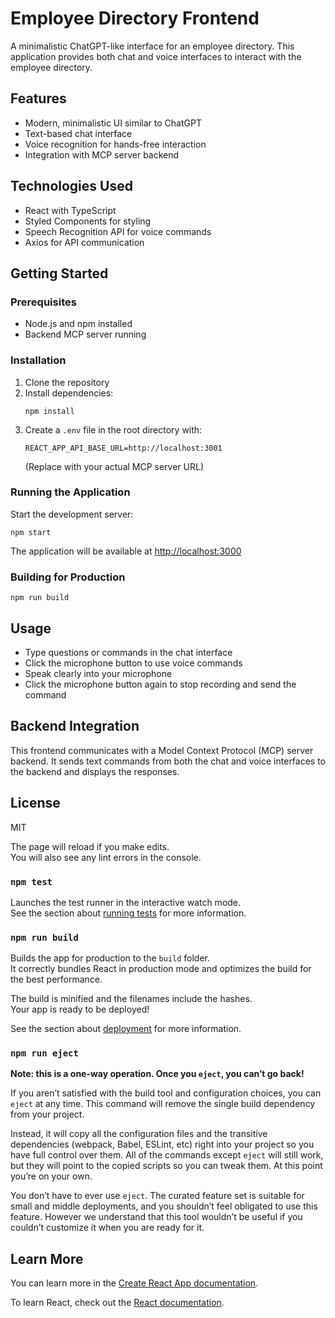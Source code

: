 # Employee Directory Frontend

A minimalistic ChatGPT-like interface for an employee directory. This application provides both chat and voice interfaces to interact with the employee directory.

## Features

- Modern, minimalistic UI similar to ChatGPT
- Text-based chat interface
- Voice recognition for hands-free interaction
- Integration with MCP server backend

## Technologies Used

- React with TypeScript
- Styled Components for styling
- Speech Recognition API for voice commands
- Axios for API communication

## Getting Started

### Prerequisites

- Node.js and npm installed
- Backend MCP server running

### Installation

1. Clone the repository
2. Install dependencies:
   ```
   npm install
   ```
3. Create a `.env` file in the root directory with:
   ```
   REACT_APP_API_BASE_URL=http://localhost:3001
   ```
   (Replace with your actual MCP server URL)

### Running the Application

Start the development server:

```
npm start
```

The application will be available at [http://localhost:3000](http://localhost:3000)

### Building for Production

```
npm run build
```

## Usage

- Type questions or commands in the chat interface
- Click the microphone button to use voice commands
- Speak clearly into your microphone
- Click the microphone button again to stop recording and send the command

## Backend Integration

This frontend communicates with a Model Context Protocol (MCP) server backend. It sends text commands from both the chat and voice interfaces to the backend and displays the responses.

## License

MIT

The page will reload if you make edits.\
You will also see any lint errors in the console.

### `npm test`

Launches the test runner in the interactive watch mode.\
See the section about [running tests](https://facebook.github.io/create-react-app/docs/running-tests) for more information.

### `npm run build`

Builds the app for production to the `build` folder.\
It correctly bundles React in production mode and optimizes the build for the best performance.

The build is minified and the filenames include the hashes.\
Your app is ready to be deployed!

See the section about [deployment](https://facebook.github.io/create-react-app/docs/deployment) for more information.

### `npm run eject`

**Note: this is a one-way operation. Once you `eject`, you can’t go back!**

If you aren’t satisfied with the build tool and configuration choices, you can `eject` at any time. This command will remove the single build dependency from your project.

Instead, it will copy all the configuration files and the transitive dependencies (webpack, Babel, ESLint, etc) right into your project so you have full control over them. All of the commands except `eject` will still work, but they will point to the copied scripts so you can tweak them. At this point you’re on your own.

You don’t have to ever use `eject`. The curated feature set is suitable for small and middle deployments, and you shouldn’t feel obligated to use this feature. However we understand that this tool wouldn’t be useful if you couldn’t customize it when you are ready for it.

## Learn More

You can learn more in the [Create React App documentation](https://facebook.github.io/create-react-app/docs/getting-started).

To learn React, check out the [React documentation](https://reactjs.org/).
